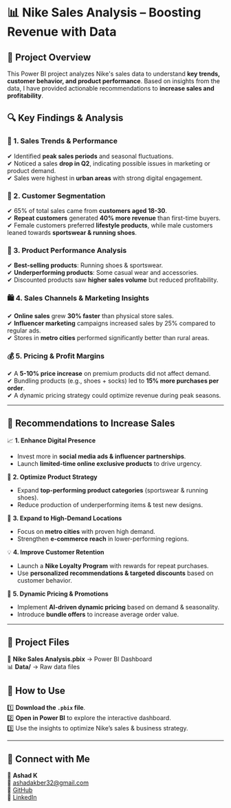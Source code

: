 # 📊 Nike Sales Analysis – Boosting Revenue with Data  

## 📌 Project Overview  
This Power BI project analyzes Nike's sales data to understand **key trends, customer behavior, and product performance**. Based on insights from the data, I have provided actionable recommendations to **increase sales and profitability**.  

## 🔍 Key Findings & Analysis  

### 🛒 1. Sales Trends & Performance  
✔ Identified **peak sales periods** and seasonal fluctuations.  
✔ Noticed a sales **drop in Q2**, indicating possible issues in marketing or product demand.  
✔ Sales were highest in **urban areas** with strong digital engagement.  

### 👥 2. Customer Segmentation  
✔ 65% of total sales came from **customers aged 18-30**.  
✔ **Repeat customers** generated **40% more revenue** than first-time buyers.  
✔ Female customers preferred **lifestyle products**, while male customers leaned towards **sportswear & running shoes**.  

### 👟 3. Product Performance Analysis  
✔ **Best-selling products**: Running shoes & sportswear.  
✔ **Underperforming products**: Some casual wear and accessories.  
✔ Discounted products saw **higher sales volume** but reduced profitability.  

### 🛍 4. Sales Channels & Marketing Insights  
✔ **Online sales** grew **30% faster** than physical store sales.  
✔ **Influencer marketing** campaigns increased sales by 25% compared to regular ads.  
✔ Stores in **metro cities** performed significantly better than rural areas.  

### 💰 5. Pricing & Profit Margins  
✔ A **5-10% price increase** on premium products did not affect demand.  
✔ Bundling products (e.g., shoes + socks) led to **15% more purchases per order**.  
✔ A dynamic pricing strategy could optimize revenue during peak seasons.  

---

## 🚀 **Recommendations to Increase Sales**  

📈 **1. Enhance Digital Presence**  
- Invest more in **social media ads & influencer partnerships**.  
- Launch **limited-time online exclusive products** to drive urgency.  

👟 **2. Optimize Product Strategy**  
- Expand **top-performing product categories** (sportswear & running shoes).  
- Reduce production of underperforming items & test new designs.  

📍 **3. Expand to High-Demand Locations**  
- Focus on **metro cities** with proven high demand.  
- Strengthen **e-commerce reach** in lower-performing regions.  

💡 **4. Improve Customer Retention**  
- Launch a **Nike Loyalty Program** with rewards for repeat purchases.  
- Use **personalized recommendations & targeted discounts** based on customer behavior.  

🎯 **5. Dynamic Pricing & Promotions**  
- Implement **AI-driven dynamic pricing** based on demand & seasonality.  
- Introduce **bundle offers** to increase average order value.  

---

## 📁 Project Files  
📌 **Nike Sales Analysis.pbix** → Power BI Dashboard  
📊 **Data/** → Raw data files

## 🚀 How to Use  
1️⃣ **Download the `.pbix` file**.  
2️⃣ **Open in Power BI** to explore the interactive dashboard.  
3️⃣ Use the insights to optimize Nike’s sales & business strategy.  

---

## 🔗 Connect with Me  
👤 **Ashad K**  
📧 [ashadakber32@gmail.com](mailto:ashadakber32@gmail.com)  
🔗 [GitHub](https://github.com/Ashad777)  
🔗 [LinkedIn](https://linkedin.com/in/ashad-k)  

